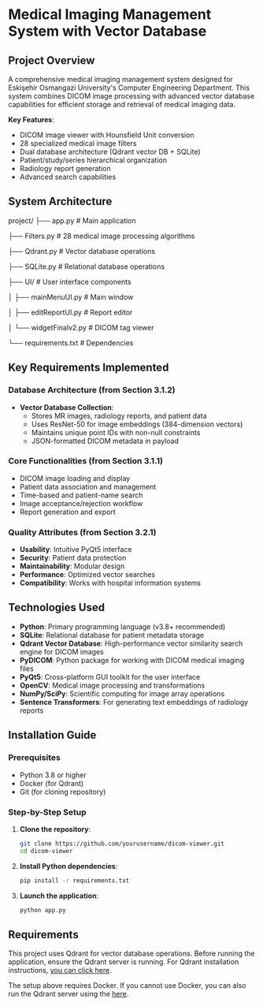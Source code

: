 # Medical Imaging Management System with Vector Database

## Project Overview

A comprehensive medical imaging management system designed for Eskişehir Osmangazi University's Computer Engineering Department. This system combines DICOM image processing with advanced vector database capabilities for efficient storage and retrieval of medical imaging data.

**Key Features**:
- DICOM image viewer with Hounsfield Unit conversion
- 28 specialized medical image filters
- Dual database architecture (Qdrant vector DB + SQLite)
- Patient/study/series hierarchical organization
- Radiology report generation
- Advanced search capabilities

## System Architecture
project/
├── app.py # Main application

├── Filters.py # 28 medical image processing algorithms

├── Qdrant.py # Vector database operations

├── SQLite.py # Relational database operations

├── UI/ # User interface components

│ ├── mainMenuUI.py # Main window

│ ├── editReportUI.py # Report editor

│ └── widgetFinalv2.py # DICOM tag viewer

└── requirements.txt # Dependencies


## Key Requirements Implemented

### Database Architecture (from Section 3.1.2)
- **Vector Database Collection**: 
  - Stores MR images, radiology reports, and patient data
  - Uses ResNet-50 for image embeddings (384-dimension vectors)
  - Maintains unique point IDs with non-null constraints
  - JSON-formatted DICOM metadata in payload

### Core Functionalities (from Section 3.1.1)
- DICOM image loading and display
- Patient data association and management
- Time-based and patient-name search
- Image acceptance/rejection workflow
- Report generation and export

### Quality Attributes (from Section 3.2.1)
- **Usability**: Intuitive PyQt5 interface
- **Security**: Patient data protection
- **Maintainability**: Modular design
- **Performance**: Optimized vector searches
- **Compatibility**: Works with hospital information systems

## Technologies Used

- **Python**: Primary programming language (v3.8+ recommended)
- **SQLite**: Relational database for patient metadata storage
- **Qdrant Vector Database**: High-performance vector similarity search engine for DICOM images
- **PyDICOM**: Python package for working with DICOM medical imaging files
- **PyQt5**: Cross-platform GUI toolkit for the user interface
- **OpenCV**: Medical image processing and transformations
- **NumPy/SciPy**: Scientific computing for image array operations
- **Sentence Transformers**: For generating text embeddings of radiology reports

## Installation Guide

### Prerequisites
- Python 3.8 or higher
- Docker (for Qdrant)
- Git (for cloning repository)

### Step-by-Step Setup

1. **Clone the repository**:
   ```bash
   git clone https://github.com/yourusername/dicom-viewer.git
   cd dicom-viewer
   
2. **Install Python dependencies**:
   ```bash
   pip install -r requirements.txt
   
3. **Launch the application**:
   ```bash
   python app.py

## Requirements

This project uses Qdrant for vector database operations. Before running the application, ensure the Qdrant server is running. For Qdrant installation instructions, <a href="https://qdrant.tech/documentation/install/" target="_blank">you can click here</a>.

The setup above requires Docker. If you cannot use Docker, you can also run the Qdrant server using the <a href="https://github.com/qdrant/qdrant/releases" target="_blank">here</a>.
